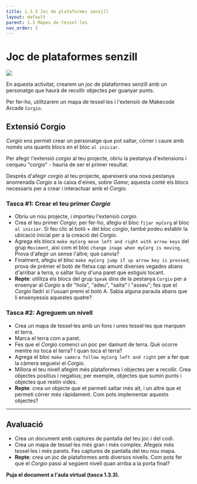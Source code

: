 ```yaml
---
title: 1.3.3 Joc de plataformes senzill
layout: default 
parent: 1.3 Mapes de tessel·les
nav_order: 3
---
```


# Joc de plataformes senzill

![](https://pxt.azureedge.net/blob/c164a8741e8008e01cc9adba8312ee7fe06555f0/static/courses/csintro2/tilemap/extensions.gif)

En aquesta activitat, crearem un joc de plataformes senzill amb un personatge que haurà de recollir objectes per guanyar punts.

Per fer-ho, utilitzarem un mapa de tessel·les i l'extensió de Makecode Arcade `Corgio`.

## Extensió Corgio

_Corgio_ ens permet crear un personatge que pot saltar, córrer i caure amb només uns quants blocs en el bloc `al iniciar`.

Per afegir l'extensió _corgio_ al teu projecte, obriu la pestanya d'extensions i cerqueu "corgio" - hauria de ser el primer resultat.

Després d'afegir _corgio_ al teu projecte, apareixerà una nova pestanya anomenada _Corgio_ a la caixa d'eines, sobre _Game_; aquesta conté els blocs necessaris per a crear i interactuar amb el _Corgio_.

### Tasca #1: Crear el teu primer _Corgio_

- Obriu un nou projecte, i importeu l'extensió _corgio_.
- Crea el teu primer _Corgio_; per fer-ho, afegiu el bloc `fijar myCorg` al bloc `al iniciar`. Si feu clic al botó + del bloc _corgio_, també podeu establir la ubicació inicial per a la creació del _Corgio_.
- Agrega els blocs `make myCorg move left and right with arrow keys` del grup `Moviment`, així com el bloc `change inage when myCorg is moving`. Prova d'afegir un sense l'altre; què canvia?
- Finalment, afegiu el bloc `make myCorg jump if up arrow key is pressed`; prova de prémer el botó de fletxa cap amunt diverses vegades abans d'arribar a terra, o saltar lluny d'una paret que estiguis tocant.
- **Repte**: utilitza els blocs del grup `Speak` dins de la pestanya `Corgio` per a ensenyar al _Corgio_ a dir "hola", "adeu", "salta" i "asseu"; fes que el _Corgio_ lladri si l'usuari premi el botó A. Sabia alguna paraula abans que li ensenyessis aquestes quatre?

### Tasca #2: Agreguem un nivell

- Crea un mapa de tessel·les amb un fons i unes tessel·les que marquen el terra.
- Marca el terra com a paret.
- Fes que el _Corgio_ comenci un poc per damunt de terra. Què ocorre mentre no toca el terra? I quan toca el terra?
- Agrega el bloc `make camera follow myCorg left and right` per a fer que la càmera segueixi el _Corgio_.
- Millora el teu nivell afegint més plataformes i objectes per a recollir. Crea objectes positius i negatius; per exemple, objectes que sumin punts i objectes que restin vides.
- **Repte**: crea un objecte que et permeti saltar més alt, i un altre que et permeti córrer més ràpidament. Com pots implementar aquests objectes?

---

## Avaluació

- Crea un document amb captures de pantalla del teu joc i del codi.
- Crea un mapa de tessel·les més gran i més complex. Afegeix més tessel·les i més parets. Fes captures de pantalla del teu nou mapa.
- **Repte**: crea un joc de plataformes amb diversos nivells. Com pots fer que el _Corgio_ passi al següent nivell quan arriba a la porta final?

**Puja el document a l'aula virtual (tasca 1.3.3).**

